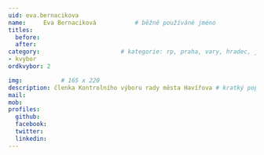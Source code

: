 ```yaml
---
uid: eva.bernacikova
name:     Eva Bernaciková      		# běžně používáné jméno
titles:
  before:
  after:
category:                 		# kategorie: rp, praha, vary, hradec, jmk, senat
- kvybor
ordkvybor: 2

img:           # 165 x 220
description: členka Kontrolního výboru rady města Havířova # kratký popis, max 160 znaků
mail:
mob:
profiles:
  github:
  facebook:
  twitter:
  linkedin: 
---
```

